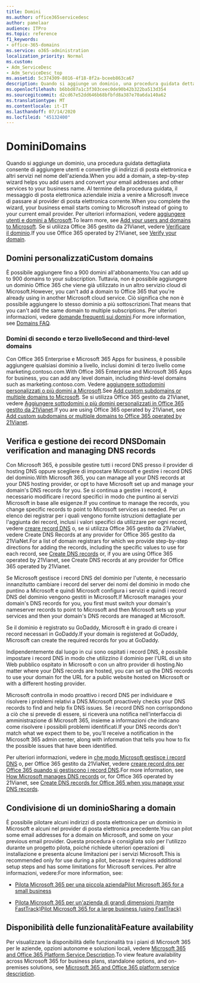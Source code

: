 ```yaml
---
title: Domini
ms.author: office365servicedesc
author: pamelaar
audience: ITPro
ms.topic: reference
f1_keywords:
- office-365-domains
ms.service: o365-administration
localization_priority: Normal
ms.custom:
- Adm_ServiceDesc
- Adm_ServiceDesc_top
ms.assetid: 5c374309-8016-4f18-8f2a-bceeb863ca67
description: Quando si aggiunge un dominio, una procedura guidata dettagliata consente di aggiungere utenti e convertire gli indirizzi di posta elettronica e altri servizi nel nome dell'azienda. Al termine della procedura guidata, il messaggio di posta elettronica aziendale inizia a venire a Microsoft invece di passare al provider di posta elettronica corrente. Per ulteriori informazioni, vedere Aggiungere utenti e domini a Microsoft. Se si utilizza Office 365 gestito da 21Vianet, vedere Verificare il dominio.
ms.openlocfilehash: b6bbd87a1c3f303ceec0de90b42b322ba513d354
ms.sourcegitcommit: d2cd67e52dd646b68bfbfd8a387e70a6da140a62
ms.translationtype: MT
ms.contentlocale: it-IT
ms.lasthandoff: 07/14/2020
ms.locfileid: "45132400"
---
```

# <a name="domains"></a><span data-ttu-id="bce3d-106">Domini</span><span class="sxs-lookup"><span data-stu-id="bce3d-106">Domains</span></span>

<span data-ttu-id="bce3d-107">Quando si aggiunge un dominio, una procedura guidata dettagliata consente di aggiungere utenti e convertire gli indirizzi di posta elettronica e altri servizi nel nome dell'azienda.</span><span class="sxs-lookup"><span data-stu-id="bce3d-107">When you add a domain, a step-by-step wizard helps you add users and convert your email addresses and other services to your business name.</span></span> <span data-ttu-id="bce3d-108">Al termine della procedura guidata, il messaggio di posta elettronica aziendale inizia a venire a Microsoft invece di passare al provider di posta elettronica corrente.</span><span class="sxs-lookup"><span data-stu-id="bce3d-108">When you complete the wizard, your business email starts coming to Microsoft instead of going to your current email provider.</span></span> <span data-ttu-id="bce3d-109">Per ulteriori informazioni, vedere [aggiungere utenti e domini a Microsoft](https://support.office.com/article/6383f56d-3d09-4dcb-9b41-b5f5a5efd611).</span><span class="sxs-lookup"><span data-stu-id="bce3d-109">To learn more, see [Add your users and domains to Microsoft](https://support.office.com/article/6383f56d-3d09-4dcb-9b41-b5f5a5efd611).</span></span> <span data-ttu-id="bce3d-110">Se si utilizza Office 365 gestito da 21Vianet, vedere [Verificare il dominio](https://docs.microsoft.com/office365/admin/setup/add-domain).</span><span class="sxs-lookup"><span data-stu-id="bce3d-110">If you use Office 365 operated by 21Vianet, see [Verify your domain](https://docs.microsoft.com/office365/admin/setup/add-domain).</span></span>
  
## <a name="custom-domains"></a><span data-ttu-id="bce3d-111">Domini personalizzati</span><span class="sxs-lookup"><span data-stu-id="bce3d-111">Custom domains</span></span>

<span data-ttu-id="bce3d-112">È possibile aggiungere fino a 900 domini all'abbonamento.</span><span class="sxs-lookup"><span data-stu-id="bce3d-112">You can add up to 900 domains to your subscription.</span></span> <span data-ttu-id="bce3d-113">Tuttavia, non è possibile aggiungere un dominio Office 365 che viene già utilizzato in un altro servizio cloud di Microsoft.</span><span class="sxs-lookup"><span data-stu-id="bce3d-113">However, you can't add a domain to Office 365 that you're already using in another Microsoft cloud service.</span></span> <span data-ttu-id="bce3d-114">Ciò significa che non è possibile aggiungere lo stesso dominio a più sottoscrizioni.</span><span class="sxs-lookup"><span data-stu-id="bce3d-114">That means that you can't add the same domain to multiple subscriptions.</span></span> <span data-ttu-id="bce3d-115">Per ulteriori informazioni, vedere [domande frequenti sui domini](https://support.office.com/article/Domains-FAQ-1272bad0-4bd4-4796-8005-67d6fb3afc5a).</span><span class="sxs-lookup"><span data-stu-id="bce3d-115">For more information, see [Domains FAQ](https://support.office.com/article/Domains-FAQ-1272bad0-4bd4-4796-8005-67d6fb3afc5a).</span></span>
  
### <a name="second-and-third-level-domains"></a><span data-ttu-id="bce3d-116">Domini di secondo e terzo livello</span><span class="sxs-lookup"><span data-stu-id="bce3d-116">Second and third-level domains</span></span>

<span data-ttu-id="bce3d-117">Con Office 365 Enterprise e Microsoft 365 Apps for business, è possibile aggiungere qualsiasi dominio a livello, inclusi domini di terzo livello come marketing.contoso.com.</span><span class="sxs-lookup"><span data-stu-id="bce3d-117">With Office 365 Enterprise and Microsoft 365 Apps for business, you can add any level domain, including third-level domains such as marketing.contoso.com.</span></span> <span data-ttu-id="bce3d-118">Vedere [aggiungere sottodomini personalizzati o più domini a Microsoft](https://docs.microsoft.com/office365/admin/setup/domains-faq).</span><span class="sxs-lookup"><span data-stu-id="bce3d-118">See [Add custom subdomains or multiple domains to Microsoft](https://docs.microsoft.com/office365/admin/setup/domains-faq).</span></span> <span data-ttu-id="bce3d-119">Se si utilizza Office 365 gestito da 21Vianet, vedere [Aggiungere sottodomini o più domini personalizzati in Office 365 gestito da 21Vianet](https://docs.microsoft.com/office365/admin/setup/domains-faq).</span><span class="sxs-lookup"><span data-stu-id="bce3d-119">If you are using Office 365 operated by 21Vianet, see [Add custom subdomains or multiple domains to Office 365 operated by 21Vianet](https://docs.microsoft.com/office365/admin/setup/domains-faq).</span></span>
  
## <a name="domain-verification-and-managing-dns-records"></a><span data-ttu-id="bce3d-120">Verifica e gestione dei record DNS</span><span class="sxs-lookup"><span data-stu-id="bce3d-120">Domain verification and managing DNS records</span></span>

<span data-ttu-id="bce3d-121">Con Microsoft 365, è possibile gestire tutti i record DNS presso il provider di hosting DNS oppure scegliere di impostare Microsoft e gestire i record DNS del dominio.</span><span class="sxs-lookup"><span data-stu-id="bce3d-121">With Microsoft 365, you can manage all your DNS records at your DNS hosting provider, or opt to have Microsoft set up and manage your domain's DNS records for you.</span></span> <span data-ttu-id="bce3d-122">Se si continua a gestire i record, è necessario modificare i record specifici in modo che puntino ai servizi Microsoft in base alle esigenze.</span><span class="sxs-lookup"><span data-stu-id="bce3d-122">If you continue to manage the records, you change specific records to point to Microsoft services as needed.</span></span> <span data-ttu-id="bce3d-123">Per un elenco dei registrar per i quali vengono fornite istruzioni dettagliate per l'aggiunta dei record, inclusi i valori specifici da utilizzare per ogni record, vedere [creare record DNS](https://docs.microsoft.com/office365/admin/get-help-with-domains/create-dns-records-at-any-dns-hosting-provider) o, se si utilizza Office 365 gestito da 21ViaNet, vedere Create DNS Records at any provider for Office 365 gestito da 21ViaNet.</span><span class="sxs-lookup"><span data-stu-id="bce3d-123">For a list of domain registrars for which we provide step-by-step directions for adding the records, including the specific values to use for each record, see [Create DNS records](https://docs.microsoft.com/office365/admin/get-help-with-domains/create-dns-records-at-any-dns-hosting-provider) or, if you are using Office 365 operated by 21Vianet, see Create DNS records at any provider for Office 365 operated by 21Vianet.</span></span> 
  
<span data-ttu-id="bce3d-124">Se Microsoft gestisce i record DNS del dominio per l'utente, è necessario innanzitutto cambiare i record del server dei nomi del dominio in modo che puntino a Microsoft e quindi Microsoft configura i servizi e quindi i record DNS del dominio vengono gestiti in Microsoft.</span><span class="sxs-lookup"><span data-stu-id="bce3d-124">If Microsoft manages your domain's DNS records for you, you first must switch your domain's nameserver records to point to Microsoft and then Microsoft sets up your services and then your domain's DNS records are managed at Microsoft.</span></span>
  
<span data-ttu-id="bce3d-125">Se il dominio è registrato su GoDaddy, Microsoft è in grado di creare i record necessari in GoDaddy.</span><span class="sxs-lookup"><span data-stu-id="bce3d-125">If your domain is registered at GoDaddy, Microsoft can create the required records for you at GoDaddy.</span></span> 
  
<span data-ttu-id="bce3d-126">Indipendentemente dal luogo in cui sono ospitati i record DNS, è possibile impostare i record DNS in modo che utilizzino il dominio per l'URL di un sito Web pubblico ospitato in Microsoft o con un altro provider di hosting.</span><span class="sxs-lookup"><span data-stu-id="bce3d-126">No matter where your DNS records are hosted, you can set up the DNS records to use your domain for the URL for a public website hosted on Microsoft or with a different hosting provider.</span></span> 
  
<span data-ttu-id="bce3d-127">Microsoft controlla in modo proattivo i record DNS per individuare e risolvere i problemi relativi a DNS.</span><span class="sxs-lookup"><span data-stu-id="bce3d-127">Microsoft proactively checks your DNS records to find and help fix DNS issues.</span></span> <span data-ttu-id="bce3d-128">Se i record DNS non corrispondono a ciò che si prevede di essere, si riceverà una notifica nell'interfaccia di amministrazione di Microsoft 365, insieme a informazioni che indicano come risolvere i possibili problemi identificati.</span><span class="sxs-lookup"><span data-stu-id="bce3d-128">If your DNS records don't match what we expect them to be, you'll receive a notification in the Microsoft 365 admin center, along with information that tells you how to fix the possible issues that have been identified.</span></span>
  
<span data-ttu-id="bce3d-129">Per ulteriori informazioni, vedere in [che modo Microsoft gestisce i record DNS](https://docs.microsoft.com/office365/admin/setup/domains-faq) o, per Office 365 gestito da 21ViaNet, vedere [creare record dns per Office 365 quando si gestiscono i record DNS](https://docs.microsoft.com/office365/admin/services-in-china/create-dns-records-when-you-manage-your-dns-records).</span><span class="sxs-lookup"><span data-stu-id="bce3d-129">For more information, see [How Microsoft manages DNS records](https://docs.microsoft.com/office365/admin/setup/domains-faq) or, for Office 365 operated by 21Vianet, see [Create DNS records for Office 365 when you manage your DNS records](https://docs.microsoft.com/office365/admin/services-in-china/create-dns-records-when-you-manage-your-dns-records).</span></span>
  
## <a name="sharing-a-domain"></a><span data-ttu-id="bce3d-130">Condivisione di un dominio</span><span class="sxs-lookup"><span data-stu-id="bce3d-130">Sharing a domain</span></span>

<span data-ttu-id="bce3d-131">È possibile pilotare alcuni indirizzi di posta elettronica per un dominio in Microsoft e alcuni nel provider di posta elettronica precedente.</span><span class="sxs-lookup"><span data-stu-id="bce3d-131">You can pilot some email addresses for a domain on Microsoft, and some on your previous email provider.</span></span> <span data-ttu-id="bce3d-132">Questa procedura è consigliata solo per l'utilizzo durante un progetto pilota, poiché richiede ulteriori operazioni di installazione e presenta alcune limitazioni per i servizi Microsoft.</span><span class="sxs-lookup"><span data-stu-id="bce3d-132">This is recommended only for use during a pilot, because it requires additional setup steps and has some limitations for Microsoft services.</span></span> <span data-ttu-id="bce3d-133">Per altre informazioni, vedere:</span><span class="sxs-lookup"><span data-stu-id="bce3d-133">For more information, see:</span></span>
  
- [<span data-ttu-id="bce3d-134">Pilota Microsoft 365 per una piccola azienda</span><span class="sxs-lookup"><span data-stu-id="bce3d-134">Pilot Microsoft 365 for a small business</span></span>](https://support.office.com/article/39cee536-6a03-40cf-b9c1-f301bb6001d7)
    
- [<span data-ttu-id="bce3d-135">Pilota Microsoft 365 per un'azienda di grandi dimensioni (tramite FastTrack)</span><span class="sxs-lookup"><span data-stu-id="bce3d-135">Pilot Microsoft 365 for a large business (using FastTrack)</span></span>](https://fasttrack.office.com/onboard)
    
## <a name="feature-availability"></a><span data-ttu-id="bce3d-136">Disponibilità delle funzionalità</span><span class="sxs-lookup"><span data-stu-id="bce3d-136">Feature availability</span></span>

<span data-ttu-id="bce3d-137">Per visualizzare la disponibilità delle funzionalità tra i piani di Microsoft 365 per le aziende, opzioni autonome e soluzioni locali, vedere [Microsoft 365 and Office 365 Platform Service Description](office-365-platform-service-description.md).</span><span class="sxs-lookup"><span data-stu-id="bce3d-137">To view feature availability across Microsoft 365 for business plans, standalone options, and on-premises solutions, see [Microsoft 365 and Office 365 platform service description](office-365-platform-service-description.md).</span></span>
  

